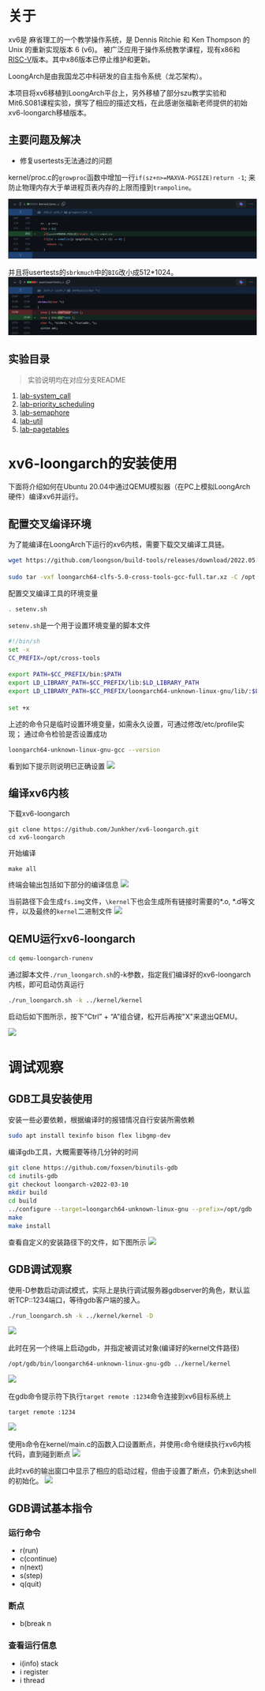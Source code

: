# 关于

xv6是 麻省理工的一个教学操作系统，是 Dennis Ritchie 和 Ken Thompson 的 Unix 的重新实现版本 6 (v6)。 被广泛应用于操作系统教学课程，现有x86和[RISC-V](https://github.com/mit-pdos/xv6-riscv)版本。其中x86版本已停止维护和更新。

LoongArch是由我国龙芯中科研发的自主指令系统（龙芯架构）。

本项目将xv6移植到LoongArch平台上，另外移植了部分szu教学实验和Mit6.S081课程实验，撰写了相应的描述文档，在此感谢张福新老师提供的初始xv6-loongarch移植版本。

## 主要问题及解决

- 修复usertests无法通过的问题

kernel/proc.c的`growproc`函数中增加一行`if(sz+n>=MAXVA-PGSIZE)return -1`;
来防止物理内存大于单进程页表内存的上限而撞到`trampoline`。

![](./imgs/Pasted%20image%2020220605191807.png)


并且将usertests的`sbrkmuch`中的`BIG`改小成512*1024。
![](./imgs/Pasted%20image%2020220605191842.png)

## 实验目录

> 实验说明均在对应分支README

1. [lab-system_call](https://github.com/Junkher/xv6-loongarch/tree/lab-system_call)
2. [lab-priority_scheduling](https://github.com/Junkher/xv6-loongarch/tree/lab-priority_scheduling)
3. [lab-semaphore](https://github.com/Junkher/xv6-loongarch/tree/lab-semaphore)
4. [lab-util](https://github.com/Junkher/xv6-loongarch/tree/lab-util)
5. [lab-pagetables](https://github.com/Junkher/xv6-loongarch/tree/lab-pagetables)



# xv6-loongarch的安装使用

下面将介绍如何在Ubuntu 20.04中通过QEMU模拟器（在PC上模拟LoongArch硬件）编译xv6并运行。

## 配置交叉编译环境

为了能编译在LoongArch下运行的xv6内核，需要下载交叉编译工具链。
```sh
wget https://github.com/loongson/build-tools/releases/download/2022.05.29/loongarch64-clfs-5.0-cross-tools-gcc-full.tar.xz

sudo tar -vxf loongarch64-clfs-5.0-cross-tools-gcc-full.tar.xz -C /opt
```

配置交叉编译工具的环境变量
```sh
. setenv.sh
```

`setenv.sh`是一个用于设置环境变量的脚本文件
```sh
#!/bin/sh
set -x
CC_PREFIX=/opt/cross-tools

export PATH=$CC_PREFIX/bin:$PATH
export LD_LIBRARY_PATH=$CC_PREFIX/lib:$LD_LIBRARY_PATH
export LD_LIBRARY_PATH=$CC_PREFIX/loongarch64-unknown-linux-gnu/lib/:$LD_LIBRARY_PATH

set +x
```

上述的命令只是临时设置环境变量，如需永久设置，可通过修改/etc/profile实现； 
通过命令检验是否设置成功
```sh
loongarch64-unknown-linux-gnu-gcc --version
```

看到如下提示则说明已正确设置
![](./imgs/Pasted%20image%2020220528100304.png)

## 编译xv6内核

下载xv6-loongarch
```
git clone https://github.com/Junkher/xv6-loongarch.git
cd xv6-loongarch
```

开始编译
```
make all
```

终端会输出包括如下部分的编译信息
![](./imgs/Pasted%20image%2020220528101719.png)

当前路径下会生成`fs.img`文件，`\kernel`下也会生成所有链接时需要的\*.o, \*.d等文件，以及最终的`kernel`二进制文件
![](./imgs/Pasted%20image%2020220528102004.png)

## QEMU运行xv6-loongarch

```bash
cd qemu-loongarch-runenv
```

通过脚本文件`./run_loongarch.sh`的-k参数，指定我们编译好的xv6-loongarch内核，即可启动仿真运行
```bash
./run_loongarch.sh -k ../kernel/kernel
```

启动后如下图所示，按下“Ctrl” + “A”组合键，松开后再按"X"来退出QEMU。

![](./imgs/Pasted%20image%2020220602102051.png)


# 调试观察

## GDB工具安装使用

安装一些必要依赖，根据编译时的报错情况自行安装所需依赖
```sh
sudo apt install texinfo bison flex libgmp-dev
```

编译gdb工具，大概需要等待几分钟的时间
```sh
git clone https://github.com/foxsen/binutils-gdb 
cd inutils-gdb 
git checkout loongarch-v2022-03-10 
mkdir build 
cd build 
../configure --target=loongarch64-unknown-linux-gnu --prefix=/opt/gdb 
make 
make install
```

查看自定义的安装路径下的文件，如下图所示
![](./imgs/Pasted%20image%2020220602095832.png)


## GDB调试观察

使用-D参数启动调试模式，实际上是执行调试服务器gdbserver的角色，默认监听TCP::1234端口，等待gdb客户端的接入。
```sh
./run_loongarch.sh -k ../kernel/kernel -D
```

![](./imgs/Pasted%20image%2020220602105307.png)

此时在另一个终端上启动gdb，并指定被调试对象(编译好的kernel文件路径)
```bash
/opt/gdb/bin/loongarch64-unknown-linux-gnu-gdb ../kernel/kernel
```

![](./imgs/Pasted%20image%2020220602105953.png)


在gdb命令提示符下执行`target remote :1234`命令连接到xv6目标系统上
```gdb
target remote :1234
```

![](./imgs/Pasted%20image%2020220602110048.png)

使用`b`命令在kernel/main.c的函数入口设置断点，并使用`c`命令继续执行xv6内核代码，直到碰到断点
![](./imgs/Pasted%20image%2020220602111325.png)

此时xv6的输出窗口中显示了相应的启动过程，但由于设置了断点，仍未到达shell的初始化。
![](./imgs/Pasted%20image%2020220602111602.png)

## GDB调试基本指令

### 运行命令

- r(run)
- c(continue)
- n(next)
- s(step)
- q(quit)

### 断点

- b(break n 

### 查看运行信息

- i(info) stack
- i register
- i thread


# 